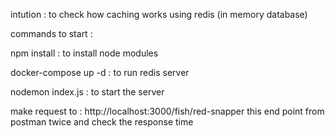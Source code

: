 intution : to check how caching works using redis (in memory database)

commands to start : 

npm install : to install node modules

docker-compose up -d : to run redis server

nodemon index.js : to start the server 

make request to : http://localhost:3000/fish/red-snapper this end point from postman twice and check the response time
